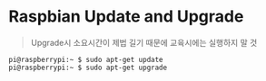 # Raspbian Update and Upgrade
> Upgrade시 소요시간이 제법 길기 때문에 교육시에는 실행하지 말 것

<pre>
<code>pi@raspberrypi:~ $ sudo apt-get update</code>
<code>pi@raspberrypi:~ $ sudo apt-get upgrade</code>
</pre>
